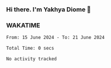 ### Hi there. I'm Yakhya Diome 👋

### WAKATIME
<!--START_SECTION:waka-->

```txt
From: 15 June 2024 - To: 21 June 2024

Total Time: 0 secs

No activity tracked
```

<!--END_SECTION:waka-->
